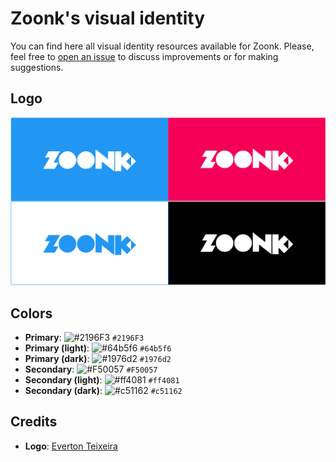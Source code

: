 # Zoonk's visual identity

You can find here all visual identity resources available for Zoonk. Please,
feel free to [open an issue](https://github.com/zoonk/design/issues/new) to
discuss improvements or for making suggestions.

## Logo

![logo](logo.svg)

## Colors

- **Primary**: ![#2196F3](https://placehold.it/15/2196F3/000000?text=+) `#2196F3`
- **Primary (light)**: ![#64b5f6](https://placehold.it/15/64b5f6/000000?text=+) `#64b5f6`
- **Primary (dark)**: ![#1976d2](https://placehold.it/15/1976d2/000000?text=+) `#1976d2`
- **Secondary**: ![#F50057](https://placehold.it/15/F50057/000000?text=+) `#F50057`
- **Secondary (light)**: ![#ff4081](https://placehold.it/15/ff4081/000000?text=+) `#ff4081`
- **Secondary (dark)**: ![#c51162](https://placehold.it/15/c51162/000000?text=+) `#c51162`

## Credits

- **Logo**: [Everton Teixeira](https://www.facebook.com/BolaCultural)
